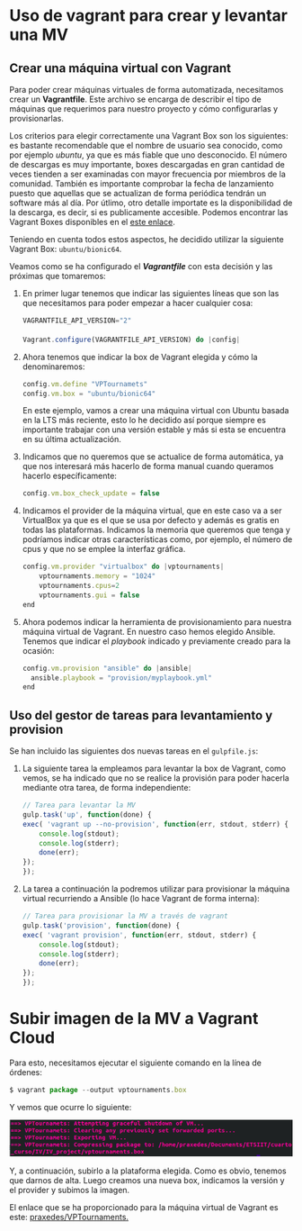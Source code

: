 # Uso de vagrant para crear y levantar una MV

## Crear una máquina virtual con Vagrant

Para poder crear máquinas virtuales de forma automatizada, necesitamos crear un **Vagrantfile**. Este archivo se encarga de describir el tipo de máquinas que requerimos para nuestro proyecto y cómo configurarlas y provisionarlas. 

Los criterios para elegir correctamente una Vagrant Box son los siguientes: es bastante recomendable que el nombre de usuario sea conocido, como por ejemplo *ubuntu*, ya que es más fiable que uno desconocido. El número de descargas es muy importante, boxes descargadas en gran cantidad de veces tienden a ser examinadas con mayor frecuencia por miembros de la comunidad. También es importante comprobar la fecha de lanzamiento puesto que aquellas que se actualizan de forma periódica tendrán un software más al día. Por útlimo, otro detalle importate es la disponibilidad de la descarga, es decir, si es publicamente accesible. Podemos encontrar las Vagrant Boxes disponibles en el [este enlace](https://app.vagrantup.com/boxes/search?provider=virtualbox).

Teniendo en cuenta todos estos aspectos, he decidido utilizar la siguiente Vagrant Box: ```ubuntu/bionic64```.

Veamos como se ha configurado el ***Vagrantfile*** con esta decisión y las próximas que tomaremos:

  1. En primer lugar tenemos que indicar las siguientes líneas que son las que necesitamos para poder empezar a hacer cualquier cosa:  
      ```javascript
      VAGRANTFILE_API_VERSION="2"

      Vagrant.configure(VAGRANTFILE_API_VERSION) do |config|
      ```
   

  2. Ahora tenemos que indicar la box de Vagrant elegida y cómo la denominaremos:  
      ```javascript
      config.vm.define "VPTournamets"
      config.vm.box = "ubuntu/bionic64"
      ```  
        En este ejemplo, vamos a crear una máquina virtual con Ubuntu basada en la LTS más reciente, esto lo he decidido así porque siempre es importante trabajar con una versión estable y más si esta se encuentra en su última actualización.
  
  3. Indicamos que no queremos que se actualice de forma automática, ya que nos interesará más hacerlo de forma manual cuando queramos hacerlo específicamente:
      ```javascript
      config.vm.box_check_update = false
      ```
   
  4. Indicamos el provider de la máquina virtual, que en este caso va a ser VirtualBox ya que es el que se usa por defecto y además es gratis en todas las plataformas. Indicamos la memoria que queremos que tenga y podríamos indicar otras características como, por ejemplo, el número de cpus y que no se emplee la interfaz gráfica.  
      ```javascript 
      config.vm.provider "virtualbox" do |vptournaments|
          vptournaments.memory = "1024"
          vptournaments.cpus=2
          vptournaments.gui = false
      end
      ```

  5. Ahora podemos indicar la herramienta de provisionamiento para nuestra máquina virtual de Vagrant. En nuestro caso hemos elegido Ansible. Tenemos que indicar el *playbook* indicado y previamente creado para la ocasión:  
      ```javascript
      config.vm.provision "ansible" do |ansible|
        ansible.playbook = "provision/myplaybook.yml"
      end
      ```

## Uso del gestor de tareas para levantamiento y provision

Se han incluido las siguientes dos nuevas tareas en el ```gulpfile.js```: 

  1. La siguiente tarea la empleamos para levantar la box de Vagrant, como vemos, se ha indicado que no se realice la provisión para poder hacerla mediante otra tarea, de forma independiente:
        ```javascript
        // Tarea para levantar la MV
        gulp.task('up', function(done) {
        exec( 'vagrant up --no-provision', function(err, stdout, stderr) {
            console.log(stdout);
            console.log(stderr);
            done(err);
        });
        });
        ```

  2. La tarea a continuación la podremos utilizar para provisionar la máquina virtual recurriendo a Ansible (lo hace Vagrant de forma interna):
        ```javascript
        // Tarea para provisionar la MV a través de vagrant
        gulp.task('provision', function(done) {
        exec( 'vagrant provision', function(err, stdout, stderr) {
            console.log(stdout);
            console.log(stderr);
            done(err);
        });
        });
        ```


# Subir imagen de la MV a Vagrant Cloud

Para esto, necesitamos ejecutar el siguiente comando en la línea de órdenes:

```javascript
$ vagrant package --output vptournaments.box
```

Y vemos que ocurre lo siguiente:

![](images/vagrant1.png)

Y, a continuación, subirlo a la plataforma elegida. Como es obvio, tenemos que darnos de alta. Luego creamos una nueva box, indicamos la versión y el provider y subimos la imagen.

El enlace que se ha proporcionado para la máquina virtual de Vagrant es este: [praxedes/VPTournaments.](https://app.vagrantup.com/praxedes/boxes/VPTournaments)


